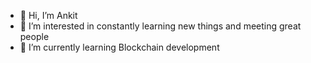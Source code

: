- 👋 Hi, I’m Ankit
- 👀 I’m interested in constantly learning new things and meeting great people
- 🌱 I’m currently learning Blockchain development

<!---
itzank1t/itzank1t is a ✨ special ✨ repository because its `README.md` (this file) appears on your GitHub profile.
You can click the Preview link to take a look at your changes.
--->
